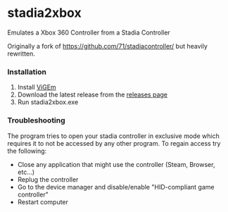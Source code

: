# stadia2xbox
Emulates a Xbox 360 Controller from a Stadia Controller

Originally a fork of https://github.com/71/stadiacontroller/ but heavily rewritten.

### Installation
1. Install [ViGEm](https://github.com/ViGEm/ViGEmBus/releases)
2. Download the latest release from the [releases page](https://github.com/bakapear/stadia2xbox/releases)
3. Run stadia2xbox.exe

### Troubleshooting
The program tries to open your stadia controller in exclusive mode which requires it to not be accessed by any other program. To regain access try the following:
- Close any application that might use the controller (Steam, Browser, etc...)
- Replug the controller
- Go to the device manager and disable/enable "HID-compliant game controller"
- Restart computer
